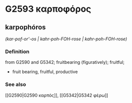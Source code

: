 # G2593 καρποφόρος

## karpophóros

_(kar-pof-or'-os | kahr-poh-FOH-rose | kahr-poh-FOH-rose)_

### Definition

from G2590 and G5342; fruitbearing (figuratively); fruitful; 

- fruit bearing, fruitful, productive

### See also

[[G2590|G2590 καρπός]], [[G5342|G5342 φέρω]]
